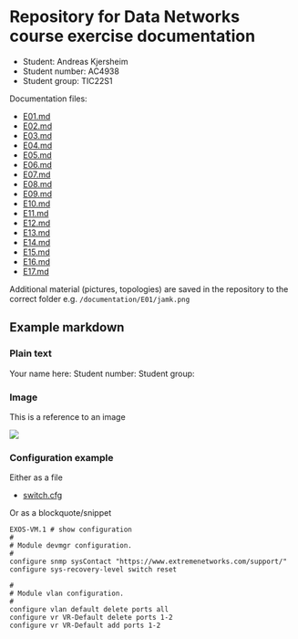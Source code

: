 # Repository for Data Networks course exercise documentation

- Student: Andreas Kjersheim
- Student number: AC4938
- Student group: TIC22S1

Documentation files:

- [E01.md](/documentation/E01.md)
- [E02.md](/documentation/E02.md)
- [E03.md](/documentation/E03.md)
- [E04.md](/documentation/E04.md)
- [E05.md](/documentation/E05.md)
- [E06.md](/documentation/E06.md)
- [E07.md](/documentation/E07.md)
- [E08.md](/documentation/E08.md)
- [E09.md](/documentation/E09.md)
- [E10.md](/documentation/E10.md)
- [E11.md](/documentation/E11.md)
- [E12.md](/documentation/E12.md)
- [E13.md](/documentation/E13.md)
- [E14.md](/documentation/E14.md)
- [E15.md](/documentation/E15.md)
- [E16.md](/documentation/E16.md)
- [E17.md](/documentation/E17.md)

Additional material (pictures, topologies) are saved in the repository to the correct folder e.g. `/documentation/E01/jamk.png`

## Example markdown

### Plain text

Your name here: 
Student number: 
Student group: 

### Image

This is a reference to an image

![](/documentation/E01/jamk.png)

### Configuration example

Either as a file

- [switch.cfg](/documentation/switch.cfg)

Or as a blockquote/snippet

```
EXOS-VM.1 # show configuration
#
# Module devmgr configuration.
#
configure snmp sysContact "https://www.extremenetworks.com/support/"
configure sys-recovery-level switch reset

#
# Module vlan configuration.
#
configure vlan default delete ports all
configure vr VR-Default delete ports 1-2
configure vr VR-Default add ports 1-2
```

